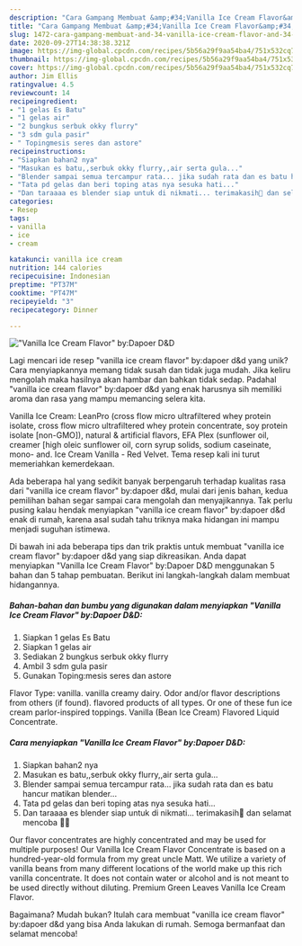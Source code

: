 ```yaml
---
description: "Cara Gampang Membuat &amp;#34;Vanilla Ice Cream Flavor&amp;#34; by:Dapoer D&amp;amp;D, Enak"
title: "Cara Gampang Membuat &amp;#34;Vanilla Ice Cream Flavor&amp;#34; by:Dapoer D&amp;amp;D, Enak"
slug: 1472-cara-gampang-membuat-and-34-vanilla-ice-cream-flavor-and-34-by-dapoer-d-and-amp-d-enak
date: 2020-09-27T14:38:38.321Z
image: https://img-global.cpcdn.com/recipes/5b56a29f9aa54ba4/751x532cq70/vanilla-ice-cream-flavor-bydapoer-dd-foto-resep-utama.jpg
thumbnail: https://img-global.cpcdn.com/recipes/5b56a29f9aa54ba4/751x532cq70/vanilla-ice-cream-flavor-bydapoer-dd-foto-resep-utama.jpg
cover: https://img-global.cpcdn.com/recipes/5b56a29f9aa54ba4/751x532cq70/vanilla-ice-cream-flavor-bydapoer-dd-foto-resep-utama.jpg
author: Jim Ellis
ratingvalue: 4.5
reviewcount: 14
recipeingredient:
- "1 gelas Es Batu"
- "1 gelas air"
- "2 bungkus serbuk okky flurry"
- "3 sdm gula pasir"
- " Topingmesis seres dan astore"
recipeinstructions:
- "Siapkan bahan2 nya"
- "Masukan es batu,,serbuk okky flurry,,air serta gula..."
- "Blender sampai semua tercampur rata... jika sudah rata dan es batu hancur matikan blender..."
- "Tata pd gelas dan beri toping atas nya sesuka hati..."
- "Dan taraaaa es blender siap untuk di nikmati... terimakasih🙏 dan selamat mencoba 👩‍🍳"
categories:
- Resep
tags:
- vanilla
- ice
- cream

katakunci: vanilla ice cream 
nutrition: 144 calories
recipecuisine: Indonesian
preptime: "PT37M"
cooktime: "PT47M"
recipeyield: "3"
recipecategory: Dinner

---
```



![&#34;Vanilla Ice Cream Flavor&#34; by:Dapoer D&amp;D](https://img-global.cpcdn.com/recipes/5b56a29f9aa54ba4/751x532cq70/vanilla-ice-cream-flavor-bydapoer-dd-foto-resep-utama.jpg)

Lagi mencari ide resep &#34;vanilla ice cream flavor&#34; by:dapoer d&amp;d yang unik? Cara menyiapkannya memang tidak susah dan tidak juga mudah. Jika keliru mengolah maka hasilnya akan hambar dan bahkan tidak sedap. Padahal &#34;vanilla ice cream flavor&#34; by:dapoer d&amp;d yang enak harusnya sih memiliki aroma dan rasa yang mampu memancing selera kita.

Vanilla Ice Cream: LeanPro (cross flow micro ultrafiltered whey protein isolate, cross flow micro ultrafiltered whey protein concentrate, soy protein isolate [non-GMO]), natural &amp; artificial flavors, EFA Plex (sunflower oil, creamer [high oleic sunflower oil, corn syrup solids, sodium caseinate, mono- and. Ice Cream Vanilla - Red Velvet. Tema resep kali ini turut memeriahkan kemerdekaan.

Ada beberapa hal yang sedikit banyak berpengaruh terhadap kualitas rasa dari &#34;vanilla ice cream flavor&#34; by:dapoer d&amp;d, mulai dari jenis bahan, kedua pemilihan bahan segar sampai cara mengolah dan menyajikannya. Tak perlu pusing kalau hendak menyiapkan &#34;vanilla ice cream flavor&#34; by:dapoer d&amp;d enak di rumah, karena asal sudah tahu triknya maka hidangan ini mampu menjadi suguhan istimewa.


Di bawah ini ada beberapa tips dan trik praktis untuk membuat &#34;vanilla ice cream flavor&#34; by:dapoer d&amp;d yang siap dikreasikan. Anda dapat menyiapkan &#34;Vanilla Ice Cream Flavor&#34; by:Dapoer D&amp;D menggunakan 5 bahan dan 5 tahap pembuatan. Berikut ini langkah-langkah dalam membuat hidangannya.

<!--inarticleads1-->

##### Bahan-bahan dan bumbu yang digunakan dalam menyiapkan &#34;Vanilla Ice Cream Flavor&#34; by:Dapoer D&amp;D:

1. Siapkan 1 gelas Es Batu
1. Siapkan 1 gelas air
1. Sediakan 2 bungkus serbuk okky flurry
1. Ambil 3 sdm gula pasir
1. Gunakan  Toping:mesis seres dan astore


Flavor Type: vanilla. vanilla creamy dairy. Odor and/or flavor descriptions from others (if found). flavored products of all types. Or one of these fun ice cream parlor-inspired toppings. Vanilla (Bean Ice Cream) Flavored Liquid Concentrate. 

<!--inarticleads2-->

##### Cara menyiapkan &#34;Vanilla Ice Cream Flavor&#34; by:Dapoer D&amp;D:

1. Siapkan bahan2 nya
1. Masukan es batu,,serbuk okky flurry,,air serta gula...
1. Blender sampai semua tercampur rata... jika sudah rata dan es batu hancur matikan blender...
1. Tata pd gelas dan beri toping atas nya sesuka hati...
1. Dan taraaaa es blender siap untuk di nikmati... terimakasih🙏 dan selamat mencoba 👩‍🍳


Our flavor concentrates are highly concentrated and may be used for multiple purposes! Our Vanilla Ice Cream Flavor Concentrate is based on a hundred-year-old formula from my great uncle Matt. We utilize a variety of vanilla beans from many different locations of the world make up this rich vanilla concentrate. It does not contain water or alcohol and is not meant to be used directly without diluting. Premium Green Leaves Vanilla Ice Cream Flavor. 

Bagaimana? Mudah bukan? Itulah cara membuat &#34;vanilla ice cream flavor&#34; by:dapoer d&amp;d yang bisa Anda lakukan di rumah. Semoga bermanfaat dan selamat mencoba!
